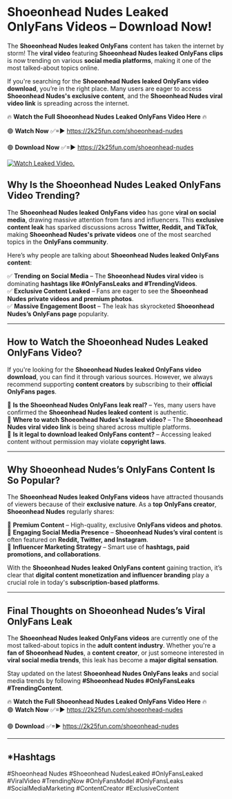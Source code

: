 # Shoeonhead Nudes Leaked OnlyFans Videos – Download Now!

The **Shoeonhead Nudes leaked OnlyFans** content has taken the internet by storm! The **viral video** featuring **Shoeonhead Nudes leaked OnlyFans clips** is now trending on various **social media platforms**, making it one of the most talked-about topics online.  

If you're searching for the **Shoeonhead Nudes leaked OnlyFans video download**, you’re in the right place. Many users are eager to access **Shoeonhead Nudes's exclusive content**, and the **Shoeonhead Nudes viral video link** is spreading across the internet.  

🔥 **Watch the Full Shoeonhead Nudes Leaked OnlyFans Video Here** 🔥  

🟢 **Watch Now** ✅=► https://2k25fun.com/shoeonhead-nudes

🟢 **Download Now** ✅=► https://2k25fun.com/shoeonhead-nudes

[![Watch Leaked Video.](https://miro.medium.com/v2/resize:fit:828/format:webp/1*cilzJN44JGOrTw9NJCrNHA.gif "Watch Leaked Video")](https://2k25fun.com/shoeonhead-nudes)

## **Why Is the Shoeonhead Nudes Leaked OnlyFans Video Trending?**  

The **Shoeonhead Nudes leaked OnlyFans video** has gone **viral on social media**, drawing massive attention from fans and influencers. This **exclusive content leak** has sparked discussions across **Twitter, Reddit, and TikTok**, making **Shoeonhead Nudes's private videos** one of the most searched topics in the **OnlyFans community**.  

Here’s why people are talking about **Shoeonhead Nudes leaked OnlyFans content**:  

✅ **Trending on Social Media** – The **Shoeonhead Nudes viral video** is dominating **hashtags like #OnlyFansLeaks and #TrendingVideos**.  
✅ **Exclusive Content Leaked** – Fans are eager to see the **Shoeonhead Nudes private videos and premium photos**.  
✅ **Massive Engagement Boost** – The leak has skyrocketed **Shoeonhead Nudes’s OnlyFans page** popularity.  

---

## **How to Watch the Shoeonhead Nudes Leaked OnlyFans Video?**  

If you're looking for the **Shoeonhead Nudes leaked OnlyFans video download**, you can find it through various sources. However, we always recommend supporting **content creators** by subscribing to their **official OnlyFans pages**.  

🔹 **Is the Shoeonhead Nudes OnlyFans leak real?** – Yes, many users have confirmed the **Shoeonhead Nudes leaked content** is authentic.  
🔹 **Where to watch Shoeonhead Nudes's leaked video?** – The **Shoeonhead Nudes viral video link** is being shared across multiple platforms.  
🔹 **Is it legal to download leaked OnlyFans content?** – Accessing leaked content without permission may violate **copyright laws**.  

---

## **Why Shoeonhead Nudes’s OnlyFans Content Is So Popular?**  

The **Shoeonhead Nudes leaked OnlyFans videos** have attracted thousands of viewers because of their **exclusive nature**. As a **top OnlyFans creator**, **Shoeonhead Nudes** regularly shares:  

📌 **Premium Content** – High-quality, exclusive **OnlyFans videos and photos**.  
📌 **Engaging Social Media Presence** – **Shoeonhead Nudes’s viral content** is often featured on **Reddit, Twitter, and Instagram**.  
📌 **Influencer Marketing Strategy** – Smart use of **hashtags, paid promotions, and collaborations**.  

With the **Shoeonhead Nudes leaked OnlyFans content** gaining traction, it’s clear that **digital content monetization and influencer branding** play a crucial role in today's **subscription-based platforms**.  

---

## **Final Thoughts on Shoeonhead Nudes’s Viral OnlyFans Leak**  

The **Shoeonhead Nudes leaked OnlyFans videos** are currently one of the most talked-about topics in the **adult content industry**. Whether you're a **fan of Shoeonhead Nudes**, a **content creator**, or just someone interested in **viral social media trends**, this leak has become a **major digital sensation**.  

Stay updated on the latest **Shoeonhead Nudes OnlyFans leaks** and social media trends by following **#Shoeonhead Nudes #OnlyFansLeaks #TrendingContent**.  

🔥 **Watch the Full Shoeonhead Nudes Leaked OnlyFans Video Here** 🔥  
🟢 **Watch Now** ✅=► https://2k25fun.com/shoeonhead-nudes

🟢 **Download** ✅=► https://2k25fun.com/shoeonhead-nudes

---

## *Hashtags
#Shoeonhead Nudes #Shoeonhead NudesLeaked #OnlyFansLeaked #ViralVideo #TrendingNow #OnlyFansModel #OnlyFansLeaks #SocialMediaMarketing #ContentCreator #ExclusiveContent  